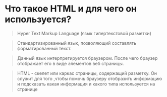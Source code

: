 # Что такое HTML и для чего он используется?

> Hyper Text Markup Language (язык гипертекстовой разметки)

> Стандартизированный язык, позволяющий составлять форматированный текст.

> Данный язык интерпретируется браузером. После чего браузер отображает его в виде элементов веб страницы.

> HTML - скелет или каркас страницы, содержащий разметку. Он служит для того ,чтобы помочь браузеру отобразить информацию и подсказать какая информация и какого типа используется на странице
